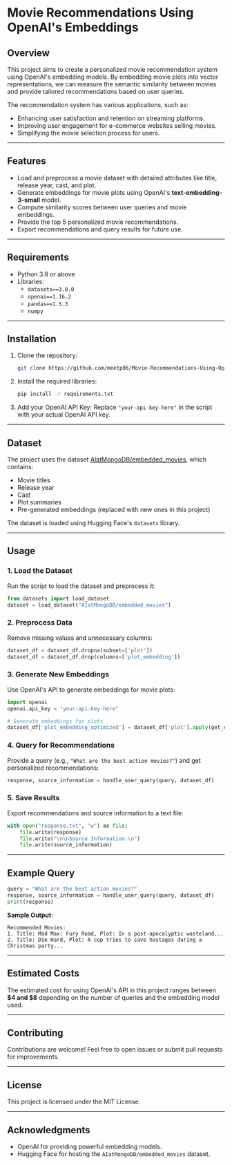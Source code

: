 # Movie Recommendations Using OpenAI's Embeddings

## Overview

This project aims to create a personalized movie recommendation system using OpenAI's embedding models. By embedding movie plots into vector representations, we can measure the semantic similarity between movies and provide tailored recommendations based on user queries.

The recommendation system has various applications, such as:
- Enhancing user satisfaction and retention on streaming platforms.
- Improving user engagement for e-commerce websites selling movies.
- Simplifying the movie selection process for users.

---

## Features
- Load and preprocess a movie dataset with detailed attributes like title, release year, cast, and plot.
- Generate embeddings for movie plots using OpenAI's **text-embedding-3-small** model.
- Compute similarity scores between user queries and movie embeddings.
- Provide the top 5 personalized movie recommendations.
- Export recommendations and query results for future use.

---

## Requirements

- Python 3.8 or above
- Libraries:
  - `datasets==3.0.0`
  - `openai==1.16.2`
  - `pandas==1.5.3`
  - `numpy`

---

## Installation

1. Clone the repository:
   ```bash
   git clone https://github.com/meetp06/Movie-Recommendations-Using-OpenAI-s-Embeddings..git
   ```

2. Install the required libraries:
   ```bash
   pip install -r requirements.txt
   ```

3. Add your OpenAI API Key:
   Replace `"your-api-key-here"` in the script with your actual OpenAI API key.

---

## Dataset

The project uses the dataset [AIatMongoDB/embedded_movies](https://huggingface.co/datasets/AIatMongoDB/embedded_movies), which contains:
- Movie titles
- Release year
- Cast
- Plot summaries
- Pre-generated embeddings (replaced with new ones in this project)

The dataset is loaded using Hugging Face's `datasets` library.

---

## Usage

### 1. Load the Dataset
Run the script to load the dataset and preprocess it:
```python
from datasets import load_dataset
dataset = load_dataset("AIatMongoDB/embedded_movies")
```

### 2. Preprocess Data
Remove missing values and unnecessary columns:
```python
dataset_df = dataset_df.dropna(subset=['plot'])
dataset_df = dataset_df.drop(columns=['plot_embedding'])
```

### 3. Generate New Embeddings
Use OpenAI's API to generate embeddings for movie plots:
```python
import openai
openai.api_key = "your-api-key-here"

# Generate embeddings for plots
dataset_df['plot_embedding_optimized'] = dataset_df['plot'].apply(get_embedding)
```

### 4. Query for Recommendations
Provide a query (e.g., `"What are the best action movies?"`) and get personalized recommendations:
```python
response, source_information = handle_user_query(query, dataset_df)
```

### 5. Save Results
Export recommendations and source information to a text file:
```python
with open("response.txt", "w") as file:
    file.write(response)
    file.write("\n\nSource Information:\n")
    file.write(source_information)
```

---

## Example Query
```python
query = "What are the best action movies?"
response, source_information = handle_user_query(query, dataset_df)
print(response)
```

**Sample Output**:
```
Recommended Movies:
1. Title: Mad Max: Fury Road, Plot: In a post-apocalyptic wasteland...
2. Title: Die Hard, Plot: A cop tries to save hostages during a Christmas party...
```

---

## Estimated Costs
The estimated cost for using OpenAI's API in this project ranges between **$4 and $8** depending on the number of queries and the embedding model used.

---

## Contributing
Contributions are welcome! Feel free to open issues or submit pull requests for improvements.

---

## License
This project is licensed under the MIT License.

---

## Acknowledgments
- OpenAI for providing powerful embedding models.
- Hugging Face for hosting the `AIatMongoDB/embedded_movies` dataset.

